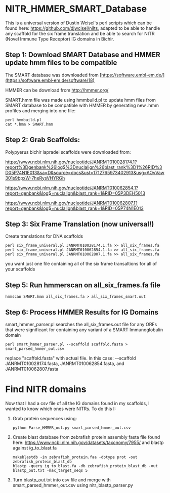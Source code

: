 # NITR_HMMER_SMART_Database

This is a universal version of Dustin Wcisel's perl scripts which can be found here: https://github.com/djwcisel/nilts, adapted to be able to handle any scaffold for the six frame translation and be able to search for NITR (Novel Immune Type Receptor) IG domains in Bichir.

## Step 1: Download SMART Database and HMMER update hmm files to be compatible
The SMART database was downloaded from [https://software.embl-em.de/](https://software.embl-em.de/software/18)

HMMER can be download from http://hmmer.org/

SMART.hmm file was made using hmmbuild.pl to update hmm files from SMART database to be compatible with HMMER by generating new .hmm profiles and merging into one file:

```
perl hmmbuild.pl
cat *.hmm > SMART.hmm
```

## Step 2: Grab Scaffolds:
Polypyerus bichir lapradei scaffolds were downloaded from: 

https://www.ncbi.nlm.nih.gov/nucleotide/JANRMT010028174.1?report%3Dgenbank%26log$%3Dnuclalign%26blast_rank%3D1%26RID%3D05P74N1E013&sa=D&source=docs&ust=1712765973402913&usg=AOvVaw301s9bpxW-7heRysVHYRGh

https://www.ncbi.nlm.nih.gov/nucleotide/JANRMT010062854.1?report=genbank&log$=nuclalign&blast_rank=1&RID=05P3DEH5013

https://www.ncbi.nlm.nih.gov/nucleotide/JANRMT010062807.1?report=genbank&log$=nuclalign&blast_rank=1&RID=05P74N1E013

## Step 3: Six Frame Translation (now universal!)

Create translations for DNA scaffolds

```
perl six_frame_univeral.pl JANRMT010028174.1.fa >> all_six_frames.fa
perl six_frame_univeral.pl JANRMT010062854.1.fa >> all_six_frames.fa 
perl six_frame_univeral.pl JANRMT010062807.1.fa >> all_six_frames.fa 
```

you want just one file containing all of the six frame transaltions for all of your scaffolds

## Step 5: Run hmmerscan on all_six_frames.fa file

```
hmmscan SMART.hmm all_six_frames.fa > all_six_frames_smart.out
```

## Step 6: Process HMMER Results for IG Domains

smart_hmmer_parser.pl searches the all_six_frames.out file for any ORFs that were significant for containing any variant of a SMART Immunoglobulin domain

```
perl smart_hmmer_parser.pl --scaffold scaffold.fasta > smart_parsed_hmmer_out.csv
```

replace "scaffold.fasta" with actual file. In this case: --scaffold JANRMT010028174.fasta, JANRMT010062854.fasta, and JANRMT010062807.fasta

# Find NITR domains

Now that I had a csv file of all the IG domains found in my scaffolds, I wanted to know which ones were NITRs. To do this I:

1. Grab protein sequences using:
   ```
   python Parse_HMMER_out.py smart_parsed_hmmer_out.csv
   ```
3. Create blast database from zebrafish protein assembly fasta file found here: https://www.ncbi.nlm.nih.gov/datasets/taxonomy/7955/ and blastp against ig_to_blast.fa
   
   ```
   makeblastdb -in zebrafish_protein.faa -dbtype prot -out zebrafish_protein_blast_db
   blastp -query ig_to_blast.fa -db zebrafish_protein_blast_db -out blastp_out.txt -max_target_seqs 5
   ```
6. Turn blastp_out.txt into csv file and merge with smart_parsed_hmmer_out.csv using nitr_blastp_parser.py 

